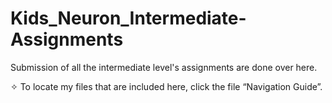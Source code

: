 # Kids_Neuron_Intermediate-Assignments
Submission of all the intermediate level's assignments are done over here.

✧ To locate my files that are included here, click the file “Navigation Guide”.
